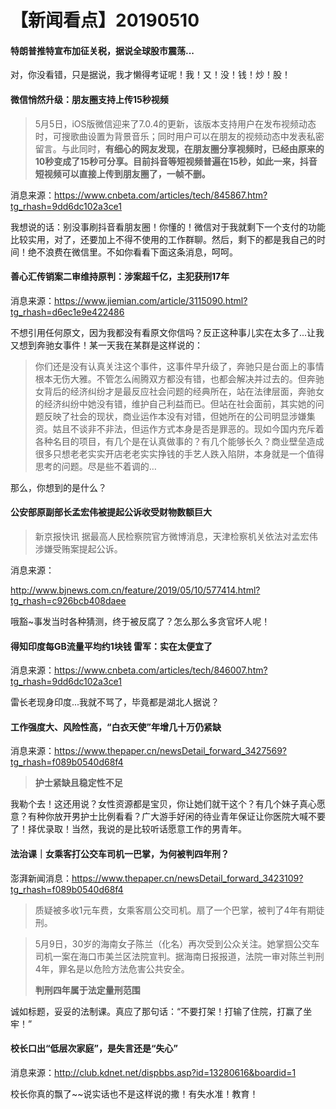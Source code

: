 # 【新闻看点】20190510




#### 特朗普推特宣布加征关税，据说全球股市震荡...

对，你没看错，只是据说，我才懒得考证呢！我！又！没！钱！炒！股！

#### 微信悄然升级：朋友圈支持上传15秒视频

> 5月5日，iOS版微信迎来了7.0.4的更新，该版本支持用户在发布视频动态时，可搜歌曲设置为背景音乐；同时用户可以在朋友的视频动态中发表私密留言。与此同时，**有细心的网友发现，在朋友圈分享视频时，已经由原来的10秒变成了15秒可分享。目前抖音等短视频普遍在15秒，如此一来，抖音短视频可以直接上传到朋友圈了，一帧不删。**

消息来源：<https://www.cnbeta.com/articles/tech/845867.htm?tg_rhash=9dd6dc102a3ce1>

我想说的话：别没事刷抖音看朋友圈！你懂的！微信对于我就剩下一个支付的功能比较实用，对了，还要加上不得不使用的工作群聊。然后，剩下的都是我自己的时间！绝不浪费在微信里。不如你看看下面这条消息，呵呵。

#### 善心汇传销案二审维持原判：涉案超千亿，主犯获刑17年

消息来源：<https://www.jiemian.com/article/3115090.html?tg_rhash=d6ec1e9e422486>

不想引用任何原文，因为我都没有看原文你信吗？反正这种事儿实在太多了...让我又想到奔驰女事件！某一天我在某群是这样说的：

> 你们还是没有认真关注这个事件，这事件早升级了，奔驰只是台面上的事情根本无伤大雅。不管怎么闹腾双方都没有错，也都会解决并过去的。但奔驰女背后的经济纠纷才是最反应社会问题的经典所在，站在法律层面，奔驰女的经济纠纷中她没有错，维护自己利益而已。但站在社会面前，其实她的问题反映了社会的现状，商业运作本没有对错，但她所在的公司明显涉嫌集资。姑且不谈非不非法，但运作方式本身是否是罪恶的。现如今国内充斥着各种名目的项目，有几个是在认真做事的？有几个能够长久？商业壁垒造成很多只想老老实实开店老老实实挣钱的手艺人跌入陷阱，本身就是一个值得思考的问题。尽是些不着调的…

那么，你想到的是什么？

#### 公安部原副部长孟宏伟被提起公诉收受财物数额巨大

> 新京报快讯 据最高人民检察院官方微博消息，天津检察机关依法对孟宏伟涉嫌受贿案提起公诉。

消息来源：

<http://www.bjnews.com.cn/feature/2019/05/10/577414.html?tg_rhash=c926bcb408daee>

哦豁~事发当时各种猜测，终于被反腐了？怎么那么多贪官坏人呢！

#### 得知印度每GB流量平均约1块钱 雷军：实在太便宜了

消息来源：<https://www.cnbeta.com/articles/tech/846007.htm?tg_rhash=9dd6dc102a3ce1>

雷长老现身印度...我就不骂了，毕竟都是湖北人据说？

#### 工作强度大、风险性高，“白衣天使”年增几十万仍紧缺

消息来源：<https://www.thepaper.cn/newsDetail_forward_3427569?tg_rhash=f089b0540d68f4>

> **护士紧缺且稳定性不足**

我勒个去！这还用说？女性资源都是宝贝，你让她们就干这个？有几个妹子真心愿意？有种你放开男护士比例看看？广大游手好闲的待业青年保证让你医院大喊不要了！择优录取！当然，我说的是比较听话愿意工作的男青年。

#### 法治课｜女乘客打公交车司机一巴掌，为何被判四年刑？

澎湃新闻消息：<https://www.thepaper.cn/newsDetail_forward_3423109?tg_rhash=f089b0540d68f4>

> 质疑被多收1元车费，女乘客扇公交司机。扇了一个巴掌，被判了4年有期徒刑。

> 5月9日，30岁的海南女子陈兰（化名）再次受到公众关注。她掌掴公交车司机一案在海口市美兰区法院宣判。据海南日报报道，法院一审对陈兰判刑4年，罪名是以危险方法危害公共安全。
>
> **判刑四年属于法定量刑范围**

诚如标题，妥妥的法制课。真应了那句话：“不要打架！打输了住院，打赢了坐牢！”

#### 校长口出“低层次家庭”，是失言还是“失心”

消息来源：<http://club.kdnet.net/dispbbs.asp?id=13280616&boardid=1>

校长你真的飘了~~说实话也不是这样说的撒！有失水准！教育！




